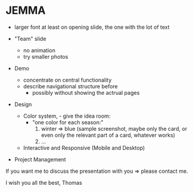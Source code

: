 # JEMMA

- larger font at least on opening slide, the one with the lot of text

- "Team" slide
  - no animation
  - try smaller photos

- Demo
  - concentrate on central functionality
  - describe navigational structure before
    - possibly without showing the actrual pages

- Design
  - Color system, - give the idea room:
    - "one color for each season:"
      1. winter => blue (sample screenshot, maybe only the card, or even only the relevant part of a card, whatever works)
      2. ...
  - Interactive and Responsive (Mobile and Desktop)

- Project Management

If you want me to discuss the presentation with you => please contact me.

I wish you all the best,
Thomas

